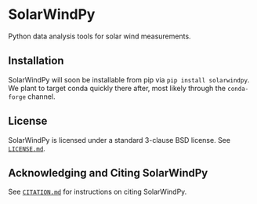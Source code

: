 # SolarWindPy

Python data analysis tools for solar wind measurements.


## Installation
SolarWindPy will soon be installable from pip via ``pip install solarwindpy``.
We plant to target conda quickly there after, most likely through the ``conda-forge`` channel.

## License

SolarWindPy is licensed under a standard 3-clause BSD license. See [``LICENSE.md``](LICENSE.md).

## Acknowledging and Citing SolarWindPy

See [``CITATION.md``](CITATION.md) for instructions on citing SolarWindPy.
